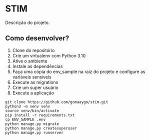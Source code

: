 # STIM
Descrição do projeto.

## Como desenvolver?

1. Clone do repositório
2. Crie um virtualenv com Python 3.10
3. Ative o ambiente
4. Instale as dependências
5. Faça uma cópia do env_sample na raiz do projeto e configure as variáveis sensiveis
6. Execute as migrations
7. Crie um super usuário
8. Execute a aplicação

```console
git clone https://github.com/gomaaygo/stim.git
python3 -m venv venv
source venv/bin/activate
pip install -r requirements.txt
cp ENV_SAMPLE .env
python manage.py migrate
python manage.py createsuperuser
python manage.py runserver
```
